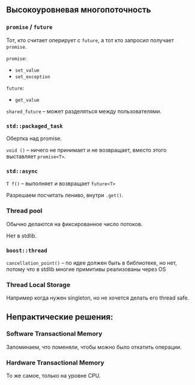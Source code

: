 ## Высокоуровневая многопоточность

### `promise` / `future`

Тот, кто считает оперирует с `future`, а тот кто запросил получает `promise`.

`promise`:
* `set_value`
* `set_exception`

`future`:
* `get_value`

`shared_future` – может разделяться между пользователями.

### `std::packaged_task`
Обертка над promise.

`void ()` – ничего не принимает и не возвращает, вместо этого выставляет `promise<T>`.

### `std::async`

`T f()` – выполняет и возвращает `future<T>`

Разрешаем посчитать лениво, внутри `.get()`.

### Thread pool
Обычно делаются на фиксированное число потоков.

Нет в stdlib.

### `boost::thread`

`cancellation_point()` – по идее должен быть в библиотеке, но нет,
потому что в stdlib многие примитивы реализованы через OS

### Thread Local Storage
Например когда нужен singleton, но не хочется делать его thread safe.

## Непрактические решения:
### Software Transactional Memory
Запоминаем, что поменяли, чтобы можно было откатить операции.

### Hardware Transactional Memory
То же самое, только на уровне CPU.

